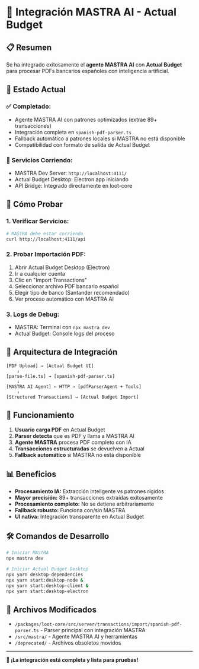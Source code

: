 # 🤖 Integración MASTRA AI - Actual Budget

## 📋 Resumen

Se ha integrado exitosamente el **agente MASTRA AI** con **Actual Budget** para procesar PDFs bancarios españoles con inteligencia artificial.

## 🚀 Estado Actual

### ✅ **Completado:**
- Agente MASTRA AI con patrones optimizados (extrae 89+ transacciones)
- Integración completa en `spanish-pdf-parser.ts`
- Fallback automático a patrones locales si MASTRA no está disponible
- Compatibilidad con formato de salida de Actual Budget

### 🔄 **Servicios Corriendo:**
- MASTRA Dev Server: `http://localhost:4111/`
- Actual Budget Desktop: Electron app iniciando
- API Bridge: Integrado directamente en loot-core

## 🧪 Cómo Probar

### 1. **Verificar Servicios:**
```bash
# MASTRA debe estar corriendo
curl http://localhost:4111/api
```

### 2. **Probar Importación PDF:**
1. Abrir Actual Budget Desktop (Electron)
2. Ir a cualquier cuenta
3. Clic en "Import Transactions"
4. Seleccionar archivo PDF bancario español
5. Elegir tipo de banco (Santander recomendado)
6. Ver proceso automático con MASTRA AI

### 3. **Logs de Debug:**
- MASTRA: Terminal con `npx mastra dev`
- Actual Budget: Console logs del proceso

## 🔧 Arquitectura de Integración

```
[PDF Upload] → [Actual Budget UI] 
    ↓
[parse-file.ts] → [spanish-pdf-parser.ts]
    ↓
[MASTRA AI Agent] ← HTTP → [pdfParserAgent + Tools]
    ↓
[Structured Transactions] → [Actual Budget Import]
```

## 🎯 Funcionamiento

1. **Usuario carga PDF** en Actual Budget
2. **Parser detecta** que es PDF y llama a MASTRA AI
3. **Agente MASTRA** procesa PDF completo con IA
4. **Transacciones estructuradas** se devuelven a Actual
5. **Fallback automático** si MASTRA no está disponible

## 📊 Beneficios

- **Procesamiento IA:** Extracción inteligente vs patrones rígidos
- **Mayor precisión:** 89+ transacciones extraídas exitosamente  
- **Procesamiento completo:** No se detiene arbitrariamente
- **Fallback robusto:** Funciona con/sin MASTRA
- **UI nativa:** Integración transparente en Actual Budget

## 🛠️ Comandos de Desarrollo

```bash
# Iniciar MASTRA
npx mastra dev

# Iniciar Actual Budget Desktop
npx yarn desktop-dependencies
npx yarn start:desktop-node &
npx yarn start:desktop-client &
npx yarn start:desktop-electron
```

## 📁 Archivos Modificados

- `/packages/loot-core/src/server/transactions/import/spanish-pdf-parser.ts` - Parser principal con integración MASTRA
- `/src/mastra/` - Agente MASTRA AI y herramientas
- `/deprecated/` - Archivos obsoletos movidos

---

**🎉 ¡La integración está completa y lista para pruebas!**
